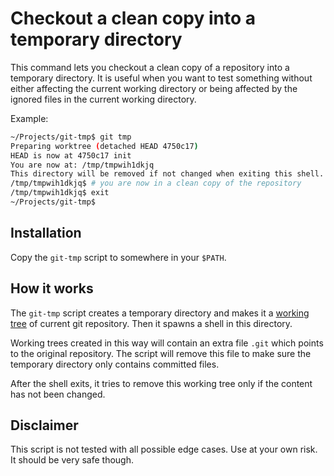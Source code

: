 # Checkout a clean copy into a temporary directory

This command lets you checkout a clean copy of a repository into a temporary directory. It is useful when you want to test something without either affecting the current working directory or being affected by the ignored files in the current working directory.

Example:

```bash
~/Projects/git-tmp$ git tmp
Preparing worktree (detached HEAD 4750c17)
HEAD is now at 4750c17 init
You are now at: /tmp/tmpwih1dkjq
This directory will be removed if not changed when exiting this shell.
/tmp/tmpwih1dkjq$ # you are now in a clean copy of the repository
/tmp/tmpwih1dkjq$ exit
~/Projects/git-tmp$
```

## Installation

Copy the `git-tmp` script to somewhere in your `$PATH`.

## How it works

The `git-tmp` script creates a temporary directory and makes it a [working tree](https://git-scm.com/docs/git-worktree) of current git repository. Then it spawns a shell in this directory.

Working trees created in this way will contain an extra file `.git` which points to the original repository. The script will remove this file to make sure the temporary directory only contains committed files.

After the shell exits, it tries to remove this working tree only if the content has not been changed.

## Disclaimer

This script is not tested with all possible edge cases. Use at your own risk. It should be very safe though.
